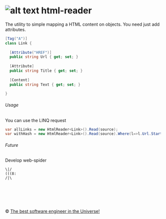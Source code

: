 ![alt text][html-reader-logo] html-reader 
===========
[html-reader-logo]: https://raw.github.com/metlinskyi/www.metlinskyi.com/master/csharp/html-reader.png "HTML Reader is html parser and tag mapping"

The utility to simple mapping a HTML content on objects. You need just add attributes.
```C#
[Tag("A")]
class Link {
  
  [Attribute("HREF")]
  public string Url { get; set; }
   
  [Attribute]
  public string Title { get; set; }
  
  [Content]
  public string Text { get; set; }
  
}
```
###### Usage
You can use the LINQ request
```C#
var allLinks = new HtmlReader<Link>().Read(source);
var withHash = new HtmlReader<Link>().Read(source).Where(l=>l.Url.StartsWith("#"));
```

###### Future
Develop web-spider

    \|/
    (((8:
    /|\


&nbsp;
============
&copy; [The best software engineer in the Universe!](http://metlinskyi.com/)